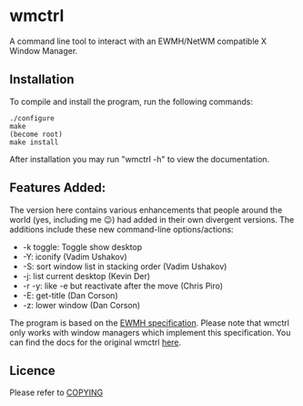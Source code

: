 
# wmctrl
A command line tool to interact with an EWMH/NetWM compatible X Window Manager.

## Installation

To compile and install the program, run the following commands:

    ./configure
    make
    (become root)
    make install

After installation you may run "wmctrl -h" to view the documentation.

## Features Added:

The version here contains various enhancements that people around the world (yes, including me 😉) had added in their own divergent versions. The additions include these new command-line options/actions:

* -k toggle: Toggle show desktop
* -Y: iconify (Vadim Ushakov)
* -S: sort window list in stacking order (Vadim Ushakov)
* -j: list current desktop (Kevin Der)
* -r -y: like -e but reactivate after the move (Chris Piro)
* -E: get-title (Dan Corson)
* -z: lower window (Dan Corson)

The program is based on the [EWMH specification](https://specifications.freedesktop.org/wm-spec/wm-spec-latest.html). Please note that wmctrl only works with window managers which implement
this specification. You can find the docs for the original wmctrl [here](http://tripie.sweb.cz/utils/wmctrl/).

## Licence

Please refer to [COPYING](COPYING)
